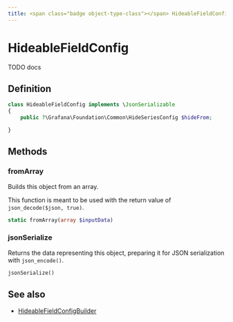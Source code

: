```yaml
---
title: <span class="badge object-type-class"></span> HideableFieldConfig
---
```

# <span class="badge object-type-class"></span> HideableFieldConfig

TODO docs

## Definition

```php
class HideableFieldConfig implements \JsonSerializable
{
    public ?\Grafana\Foundation\Common\HideSeriesConfig $hideFrom;

}
```
## Methods

### <span class="badge object-method"></span> fromArray

Builds this object from an array.

This function is meant to be used with the return value of `json_decode($json, true)`.

```php
static fromArray(array $inputData)
```

### <span class="badge object-method"></span> jsonSerialize

Returns the data representing this object, preparing it for JSON serialization with `json_encode()`.

```php
jsonSerialize()
```

## See also

 * <span class="badge builder"></span> [HideableFieldConfigBuilder](./builder-HideableFieldConfigBuilder.md)

